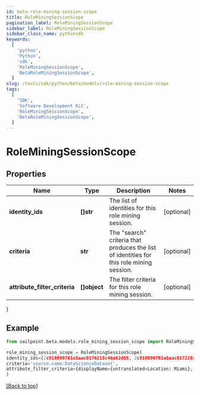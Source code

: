 ```yaml
---
id: beta-role-mining-session-scope
title: RoleMiningSessionScope
pagination_label: RoleMiningSessionScope
sidebar_label: RoleMiningSessionScope
sidebar_class_name: pythonsdk
keywords:
  [
    'python',
    'Python',
    'sdk',
    'RoleMiningSessionScope',
    'BetaRoleMiningSessionScope',
  ]
slug: /tools/sdk/python/beta/models/role-mining-session-scope
tags:
  [
    'SDK',
    'Software Development Kit',
    'RoleMiningSessionScope',
    'BetaRoleMiningSessionScope',
  ]
---
```


# RoleMiningSessionScope

## Properties

| Name | Type | Description | Notes |
| --- | --- | --- | --- |
| **identity_ids** | **[]str** | The list of identities for this role mining session. | [optional] |
| **criteria** | **str** | The \"search\" criteria that produces the list of identities for this role mining session. | [optional] |
| **attribute_filter_criteria** | **[]object** | The filter criteria for this role mining session. | [optional] |

}

## Example

```python
from sailpoint.beta.models.role_mining_session_scope import RoleMiningSessionScope

role_mining_session_scope = RoleMiningSessionScope(
identity_ids=[2c918090761a5aac0176215c46a62d58, 2c918090761a5aac01722015c46a62d42],
criteria='source.name:DataScienceDataset',
attribute_filter_criteria={displayName={untranslated=Location: Miami}, ariaLabel={untranslated=Location: Miami}, data={displayName={translateKey=IDN.IDENTITY_ATTRIBUTES.LOCATION}, name=location, operator=EQUALS, values=[Miami]}}
)

```

[[Back to top]](#)
